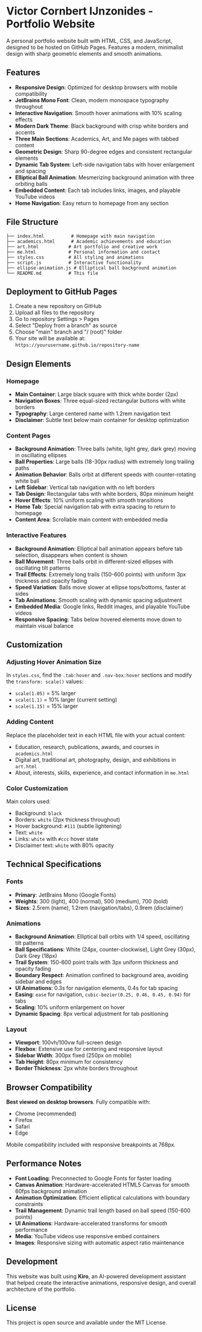 # Victor Cornbert IJnzonides - Portfolio Website

A personal portfolio website built with HTML, CSS, and JavaScript, designed to be hosted on GitHub Pages. Features a modern, minimalist design with sharp geometric elements and smooth animations.

## Features

- **Responsive Design**: Optimized for desktop browsers with mobile compatibility
- **JetBrains Mono Font**: Clean, modern monospace typography throughout
- **Interactive Navigation**: Smooth hover animations with 10% scaling effects
- **Modern Dark Theme**: Black background with crisp white borders and accents
- **Three Main Sections**: Academics, Art, and Me pages with tabbed content
- **Geometric Design**: Sharp 90-degree edges and consistent rectangular elements
- **Dynamic Tab System**: Left-side navigation tabs with hover enlargement and spacing
- **Elliptical Ball Animation**: Mesmerizing background animation with three orbiting balls
- **Embedded Content**: Each tab includes links, images, and playable YouTube videos
- **Home Navigation**: Easy return to homepage from any section

## File Structure

```
├── index.html          # Homepage with main navigation
├── academics.html      # Academic achievements and education
├── art.html           # Art portfolio and creative work
├── me.html            # Personal information and contact
├── styles.css         # All styling and animations
├── script.js          # Interactive functionality
├── ellipse-animation.js # Elliptical ball background animation
└── README.md          # This file
```

## Deployment to GitHub Pages

1. Create a new repository on GitHub
2. Upload all files to the repository
3. Go to repository Settings > Pages
4. Select "Deploy from a branch" as source
5. Choose "main" branch and "/ (root)" folder
6. Your site will be available at: `https://yourusername.github.io/repository-name`

## Design Elements

### Homepage
- **Main Container**: Large black square with thick white border (2px)
- **Navigation Boxes**: Three equal-sized rectangular buttons with white borders
- **Typography**: Large centered name with 1.2rem navigation text
- **Disclaimer**: Subtle text below main container for desktop optimization

### Content Pages
- **Background Animation**: Three balls (white, light grey, dark grey) moving in oscillating ellipses
- **Ball Properties**: Large balls (18-30px radius) with extremely long trailing paths
- **Animation Behavior**: Balls orbit at different speeds with counter-rotating white ball
- **Left Sidebar**: Vertical tab navigation with no left borders
- **Tab Design**: Rectangular tabs with white borders, 80px minimum height
- **Hover Effects**: 10% uniform scaling with smooth transitions
- **Home Tab**: Special navigation tab with extra spacing to return to homepage
- **Content Area**: Scrollable main content with embedded media

### Interactive Features
- **Background Animation**: Elliptical ball animation appears before tab selection, disappears when content is shown
- **Ball Movement**: Three balls orbit in different-sized ellipses with oscillating tilt patterns
- **Trail Effects**: Extremely long trails (150-600 points) with uniform 3px thickness and opacity fading
- **Speed Variation**: Balls move slower at ellipse tops/bottoms, faster at sides
- **Tab Animations**: Smooth scaling with dynamic spacing adjustment
- **Embedded Media**: Google links, Reddit images, and playable YouTube videos
- **Responsive Spacing**: Tabs below hovered elements move down to maintain visual balance

## Customization

### Adjusting Hover Animation Size
In `styles.css`, find the `.tab:hover` and `.nav-box:hover` sections and modify the `transform: scale()` values:
- `scale(1.05)` = 5% larger
- `scale(1.1)` = 10% larger (current setting)
- `scale(1.15)` = 15% larger

### Adding Content
Replace the placeholder text in each HTML file with your actual content:
- Education, research, publications, awards, and courses in `academics.html`
- Digital art, traditional art, photography, design, and exhibitions in `art.html`
- About, interests, skills, experience, and contact information in `me.html`

### Color Customization
Main colors used:
- Background: `black`
- Borders: `white` (2px thickness throughout)
- Hover background: `#111` (subtle lightening)
- Text: `white`
- Links: `white` with `#ccc` hover state
- Disclaimer text: `white` with 80% opacity

## Technical Specifications

### Fonts
- **Primary**: JetBrains Mono (Google Fonts)
- **Weights**: 300 (light), 400 (normal), 500 (medium), 700 (bold)
- **Sizes**: 2.5rem (name), 1.2rem (navigation/tabs), 0.9rem (disclaimer)

### Animations
- **Background Animation**: Elliptical ball orbits with 1/4 speed, oscillating tilt patterns
- **Ball Specifications**: White (24px, counter-clockwise), Light Grey (30px), Dark Grey (18px)
- **Trail System**: 150-600 point trails with 3px uniform thickness and opacity fading
- **Boundary Respect**: Animation confined to background area, avoiding sidebar and edges
- **UI Animations**: 0.3s for navigation elements, 0.4s for tab spacing
- **Easing**: `ease` for navigation, `cubic-bezier(0.25, 0.46, 0.45, 0.94)` for tabs
- **Scaling**: 10% uniform enlargement on hover
- **Dynamic Spacing**: 8px vertical adjustment for tab positioning

### Layout
- **Viewport**: 100vh/100vw full-screen design
- **Flexbox**: Extensive use for centering and responsive layout
- **Sidebar Width**: 300px fixed (250px on mobile)
- **Tab Height**: 80px minimum for consistency
- **Border Thickness**: 2px white borders throughout

## Browser Compatibility

**Best viewed on desktop browsers**. Fully compatible with:
- Chrome (recommended)
- Firefox
- Safari
- Edge

Mobile compatibility included with responsive breakpoints at 768px.

## Performance Notes

- **Font Loading**: Preconnected to Google Fonts for faster loading
- **Canvas Animation**: Hardware-accelerated HTML5 Canvas for smooth 60fps background animation
- **Animation Optimization**: Efficient elliptical calculations with boundary constraints
- **Trail Management**: Dynamic trail length based on ball speed (150-600 points)
- **UI Animations**: Hardware-accelerated transforms for smooth performance
- **Media**: YouTube videos use responsive embed containers
- **Images**: Responsive sizing with automatic aspect ratio maintenance

## Development

This website was built using **Kiro**, an AI-powered development assistant that helped create the interactive animations, responsive design, and overall architecture of the portfolio.

## License

This project is open source and available under the MIT License.